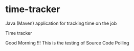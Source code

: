 # time-tracker
Java (Maven) application for tracking time on the job

Time tracker

Good Morning !!!
This is the testing of Source Code Polling
